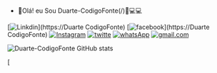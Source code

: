 - 👋Olá! eu Sou Duarte-CodigoFonte(/)📱💻💻

[![Linkdin](https://img.shields.io/badge/LinkedIn-0077B5?style=for-the-badge&logo=linkedin&logoColor=white)](https://Duarte CodigoFonte)
[![facebook](https://img.shields.io/badge/Facebook-1877F2?style=for-the-badge&logo=facebook&logoColor=white)](https://Duarte CodigoFonte)
[![Instagram](https://img.shields.io/badge/Instagram-E4405F?style=for-the-badge&logo=instagram&logoColor=white)](https://duarte.codigofonte)
[![twitte](https://img.shields.io/badge/Twitter-1DA1F2?style=for-the-badge&logo=twitter&logoColor=white)](https://Duarte.CodigoFonte)
[![whatsApp](https://img.shields.io/badge/WhatsApp-25D366?style=for-the-badge&logo=whatsapp&logoColor=white)](+5591992399863)
[![gmail.com](https://img.shields.io/badge/Gmail-D14836?style=for-the-badge&logo=gmail&logoColor=white)](https://duarte.codigofonte@gmail.com)

![Duarte-CodigoFonte GitHub stats](https://github-readme-stats.vercel.app/api?username=anuraghazra&show_icons=Duarte-CodigoFonte&theme=radical)


[



